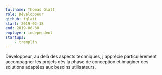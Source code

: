 ```yaml
---
fullname: Thomas Glatt
role: Développeur
github: tglatt
start: 2019-02-18
end: 2019-06-30
employer: independent
startups:
    - tremplin
---
```


Développeur, au delà des aspects techniques, j'apprécie particulèrement accompagner les projets dès la phase de conception et imaginer des solutions adaptées aux besoins utilisateurs.

